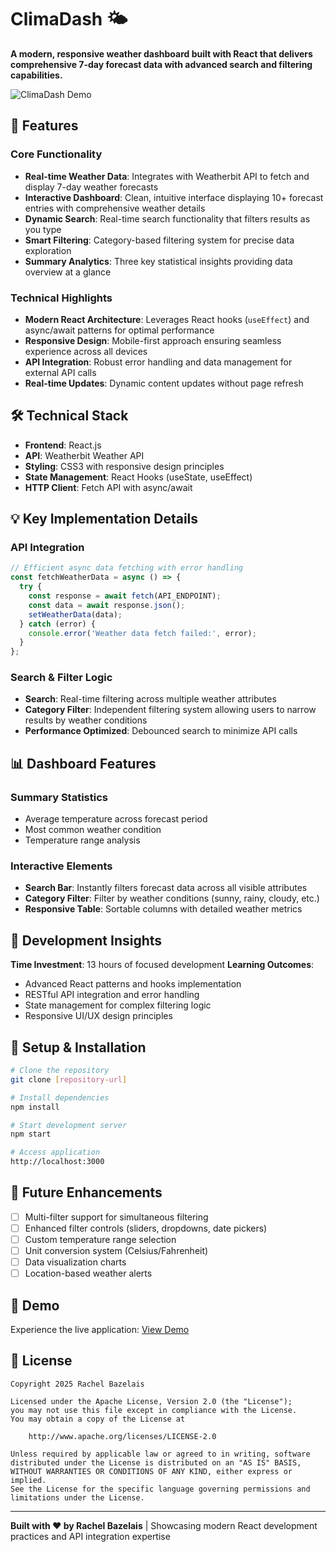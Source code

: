 # ClimaDash 🌤️

**A modern, responsive weather dashboard built with React that delivers comprehensive 7-day forecast data with advanced search and filtering capabilities.**

![ClimaDash Demo](https://submissions.us-east-1.linodeobjects.com/web102/Q-oH_35r.gif)

## 🚀 Features

### Core Functionality
- **Real-time Weather Data**: Integrates with Weatherbit API to fetch and display 7-day weather forecasts
- **Interactive Dashboard**: Clean, intuitive interface displaying 10+ forecast entries with comprehensive weather details
- **Dynamic Search**: Real-time search functionality that filters results as you type
- **Smart Filtering**: Category-based filtering system for precise data exploration
- **Summary Analytics**: Three key statistical insights providing data overview at a glance

### Technical Highlights
- **Modern React Architecture**: Leverages React hooks (`useEffect`) and async/await patterns for optimal performance
- **Responsive Design**: Mobile-first approach ensuring seamless experience across all devices
- **API Integration**: Robust error handling and data management for external API calls
- **Real-time Updates**: Dynamic content updates without page refresh

## 🛠 Technical Stack

- **Frontend**: React.js
- **API**: Weatherbit Weather API
- **Styling**: CSS3 with responsive design principles
- **State Management**: React Hooks (useState, useEffect)
- **HTTP Client**: Fetch API with async/await

## 💡 Key Implementation Details

### API Integration
```javascript
// Efficient async data fetching with error handling
const fetchWeatherData = async () => {
  try {
    const response = await fetch(API_ENDPOINT);
    const data = await response.json();
    setWeatherData(data);
  } catch (error) {
    console.error('Weather data fetch failed:', error);
  }
};
```

### Search & Filter Logic
- **Search**: Real-time filtering across multiple weather attributes
- **Category Filter**: Independent filtering system allowing users to narrow results by weather conditions
- **Performance Optimized**: Debounced search to minimize API calls

## 📊 Dashboard Features

### Summary Statistics
- Average temperature across forecast period
- Most common weather condition
- Temperature range analysis

### Interactive Elements
- **Search Bar**: Instantly filters forecast data across all visible attributes
- **Category Filter**: Filter by weather conditions (sunny, rainy, cloudy, etc.)
- **Responsive Table**: Sortable columns with detailed weather metrics

## 🎯 Development Insights

**Time Investment**: 13 hours of focused development
**Learning Outcomes**: 
- Advanced React patterns and hooks implementation
- RESTful API integration and error handling
- State management for complex filtering logic
- Responsive UI/UX design principles

## 🔧 Setup & Installation

```bash
# Clone the repository
git clone [repository-url]

# Install dependencies
npm install

# Start development server
npm start

# Access application
http://localhost:3000
```

## 🌟 Future Enhancements

- [ ] Multi-filter support for simultaneous filtering
- [ ] Enhanced filter controls (sliders, dropdowns, date pickers)
- [ ] Custom temperature range selection
- [ ] Unit conversion system (Celsius/Fahrenheit)
- [ ] Data visualization charts
- [ ] Location-based weather alerts

## 📱 Demo

Experience the live application: [View Demo](https://submissions.us-east-1.linodeobjects.com/web102/Q-oH_35r.gif)

## 📄 License

```
Copyright 2025 Rachel Bazelais

Licensed under the Apache License, Version 2.0 (the "License");
you may not use this file except in compliance with the License.
You may obtain a copy of the License at

    http://www.apache.org/licenses/LICENSE-2.0

Unless required by applicable law or agreed to in writing, software
distributed under the License is distributed on an "AS IS" BASIS,
WITHOUT WARRANTIES OR CONDITIONS OF ANY KIND, either express or implied.
See the License for the specific language governing permissions and
limitations under the License.
```

---

**Built with ❤️ by Rachel Bazelais** | Showcasing modern React development practices and API integration expertise

